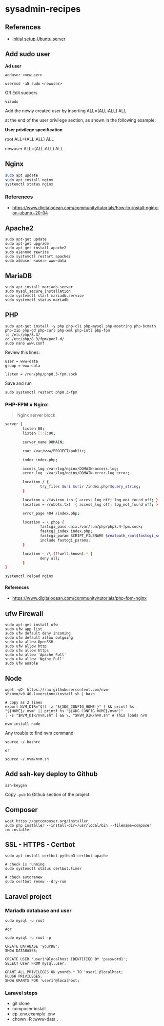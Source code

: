 # sysadmin-recipes

## References

- [Initial setup Ubuntu server](https://www.digitalocean.com/community/tutorials/initial-server-setup-with-ubuntu-20-04)

## Add sudo user 

**Ad user**

`adduser <newuser>`

`usermod -aG sudo <newuser>`

OR Edit sudoers

`visudo`

Add the newly created user by inserting <username> ALL=(ALL:ALL) ALL

at the end of the user privilege section, as shown in the following example:

**User privilege specification**

root    ALL=(ALL:ALL) ALL

newuser ALL=(ALL:ALL) ALL

## Nginx

```bash
sudo apt update
sudo apt install nginx
systemctl status nginx
```

### References

- https://www.digitalocean.com/community/tutorials/how-to-install-nginx-on-ubuntu-20-04


## Apache2

```
sudo apt-get update
sudo apt-get upgrade
sudo apt-get install apache2
sudo a2enmod rewrite
sudo systemctl restart apache2
sudo adduser <user> www-data
```

## MariaDB

```
sudo apt install mariadb-server
sudo mysql_secure_installation
sudo systemctl start mariadb.service
sudo systemctl status mariadb
```

## PHP

```
sudo apt-get install -y php php-cli php-mysql php-mbstring php-bcmath php-zip php-gd php-curl php-xml php-intl php-fpm
ls /etc/php/8.3/
cd /etc/php/8.3/fpm/pool.d/
sudo nano www.conf
```

Review this lines:

```
user = www-data
group = www-data

listen = /run/php/php8.3-fpm.sock
```

Save and run

`sudo systemctl restart php8.3-fpm`

### PHP-FPM x Nginx

> Nginx server block

```bash
server {
        listen 80;
        listen [::]:80;

        server_name DOMAIN;

        root /var/www/PROJECT/public;

        index index.php;

        access_log /var/log/nginx/DOMAIN-access.log;
        error_log  /var/log/nginx/DOMAIN-error.log error;

        location / {
                try_files $uri $uri/ /index.php?$query_string;
        }

        location = /favicon.ico { access_log off; log_not_found off; }
        location = /robots.txt  { access_log off; log_not_found off; }

        error_page 404 /index.php;

        location ~ \.php$ {
                fastcgi_pass unix:/var/run/php/php8.4-fpm.sock;
                fastcgi_index index.php;
                fastcgi_param SCRIPT_FILENAME $realpath_root$fastcgi_script_name;
                include fastcgi_params;
        }

        location ~ /\.(?!well-known).* {
                deny all;
        }
}
```

```bash
systemctl reload nginx
```

#### References 

- https://www.digitalocean.com/community/tutorials/php-fpm-nginx

## ufw Firewall

```
sudo apt-get install ufw
sudo ufw app list
sudo ufw default deny incoming
sudo ufw default allow outgoing
sudo ufw allow OpenSSH
sudo ufw allow http
sudo ufw allow https
sudo ufw allow 'Apache Full'
sudo ufw allow 'Nginx Full'
sudo ufw enable
```

## Node

```
wget -qO- https://raw.githubusercontent.com/nvm-sh/nvm/v0.40.1<version>/install.sh | bash

# copy as 2 lines
export NVM_DIR="$([ -z "${XDG_CONFIG_HOME-}" ] && printf %s "${HOME}/.nvm" || printf %s "${XDG_CONFIG_HOME}/nvm")"
[ -s "$NVM_DIR/nvm.sh" ] && \. "$NVM_DIR/nvm.sh" # This loads nvm

nvm install node
```

Any trouble to find nvm command:

```
source ~/.bashrc

or

source ~/.nvm/nvm.sh
```


## Add ssh-key deploy to Github

```
ssh-keygen
```

Copy `.pub` to Github section of the project

## Composer

```
wget https://getcomposer.org/installer
sudo php installer --install-dir=/usr/local/bin --filename=composer
rm installer
```

## SSL - HTTPS - Certbot

```
sudo apt install certbot python3-certbot-apache

# check is running
sudo systemctl status certbot.timer

# check autorenew
sudo certbot renew --dry-run
```

## Laravel project

### Mariadb database and user

```
sudo mysql -u root

#or

sudo mysql -u root -p
```

```
CREATE DATABASE 'yourDB';
SHOW DATABASES;

CREATE USER 'user1'@localhost IDENTIFIED BY 'password1';
SELECT User FROM mysql.user;

GRANT ALL PRIVILEGES ON yourdb.* TO 'user1'@localhost;
FLUSH PRIVILEGES;
SHOW GRANTS FOR 'user1'@localhost;
```

### Laravel steps

- git clone
- composer install
- cp .env.example .env
- chown -R <user>:www-data .


